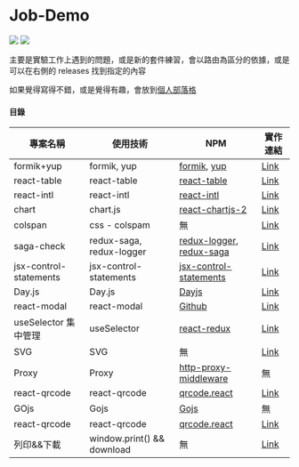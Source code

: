 # Job-Demo

<div>
  <img src="https://img.shields.io/badge/made%20by-janlin002-green" />
  <img src="https://img.shields.io/badge/project%20name-JOB--DEMO-blue" />
</div>

主要是實驗工作上遇到的問題，或是新的套件練習，會以路由為區分的依據，或是可以在右側的 releases 找到指定的內容

如果覺得寫得不錯，或是覺得有趣，會放到[個人部落格](https://janlin002.github.io/)

#### 目錄

| 專案名稱               | 使用技術                   | NPM                                                                                                                | 實作連結                                                                                      |
| ---------------------- | -------------------------- | ------------------------------------------------------------------------------------------------------------------ | --------------------------------------------------------------------------------------------- |
| formik+yup             | formik, yup                | [formik](https://www.npmjs.com/package/formik), [yup](https://www.npmjs.com/package/yup)                           | [Link](https://github.com/janlin002/Job-Demo/tree/master/src/Demo/Formik-Yup)                 |
| react-table            | react-table                | [react-table](https://www.npmjs.com/package/react-table)                                                           | [Link](https://github.com/janlin002/Job-Demo/blob/master/src/Demo/Recat-table/ReactTable.jsx) |
| react-intl             | react-intl                 | [react-intl](https://www.npmjs.com/package/react-intl)                                                             | [Link](https://github.com/janlin002/Job-Demo/tree/master/src/Demo/React-intl)                 |
| chart                  | chart.js                   | [react-chartjs-2](https://www.npmjs.com/package/react-chartjs-2)                                                   | [Link](https://github.com/janlin002/Job-Demo/tree/master/src/Demo/Chart)                      |
| colspan                | css - colspam              | 無                                                                                                                 | [Link]()                                                                                      |
| saga-check             | redux-saga, redux-logger   | [redux-logger](https://www.npmjs.com/package/redux-logger), [redux-saga](https://www.npmjs.com/package/redux-saga) | [Link](https://github.com/janlin002/Job-Demo/blob/master/src/Demo/checkSaga.js)               |
| jsx-control-statements | jsx-control-statements     | [jsx-control-statements](https://www.npmjs.com/package/jsx-control-statements)                                     | [Link]()                                                                                      |
| Day.js                 | Day.js                     | [Dayjs](https://www.npmjs.com/package/dayjs)                                                                       | [Link](https://github.com/janlin002/Job-Demo/tree/master/src/Demo/Dayjs)                      |
| react-modal            | react-modal                | [Github](https://github.com/reactjs/react-modal)                                                                   | [Link](https://github.com/janlin002/Job-Demo/tree/master/src/Demo/React-modal)                |
| useSelector 集中管理   | useSelector                | [react-redux](https://www.npmjs.com/package/react-redux)                                                           | [Link](https://github.com/janlin002/Job-Demo/tree/master/src/Demo/SelectorTest)               |
| SVG                    | SVG                        | 無                                                                                                                 | [Link](https://github.com/janlin002/Job-Demo/tree/master/src/Demo/SVG)                        |
| Proxy                  | Proxy                      | [http-proxy-middleware](https://www.npmjs.com/package/http-proxy-middleware)                                       | 無                                                                                            |
| react-qrcode           | react-qrcode               | [qrcode.react](https://www.npmjs.com/package/qrcode.react)                                                         | [Link]()                                                                                      |
| GOjs                   | Gojs                       | [Gojs](https://www.npmjs.com/package/gojs)                                                                         | 無                                                                                            |
| react-qrcode           | react-qrcode               | [qrcode.react](https://www.npmjs.com/package/qrcode.react)                                                         | [Link](https://github.com/janlin002/Job-Demo/tree/master/src/Demo/QRCode)                     |
| 列印&&下載             | window.print() && download | 無                                                                                                                 | [Link]()                                                                                      |
